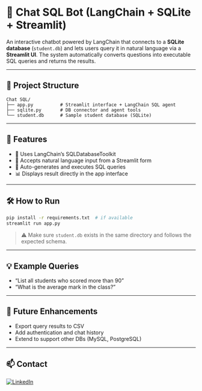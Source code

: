 # 🧮 Chat SQL Bot (LangChain + SQLite + Streamlit)

An interactive chatbot powered by LangChain that connects to a **SQLite database** (`student.db`) and lets users query it in natural language via a **Streamlit UI**. The system automatically converts questions into executable SQL queries and returns the results.

---

## 📂 Project Structure

```
Chat SQL/
├── app.py          # Streamlit interface + LangChain SQL agent
├── sqlite.py       # DB connector and agent tools
└── student.db      # Sample student database (SQLite)
```

---

## 🚀 Features

- 🧠 Uses LangChain’s SQLDatabaseToolkit
- 💬 Accepts natural language input from a Streamlit form
- 🔎 Auto-generates and executes SQL queries
- 📊 Displays result directly in the app interface

---

## 🛠️ How to Run

```bash
pip install -r requirements.txt  # if available
streamlit run app.py
```

> ⚠️ Make sure `student.db` exists in the same directory and follows the expected schema.

---

## 💡 Example Queries

- “List all students who scored more than 90”
- “What is the average mark in the class?”

---

## 🔭 Future Enhancements

- Export query results to CSV
- Add authentication and chat history
- Extend to support other DBs (MySQL, PostgreSQL)

---


## 📫 Contact

[![LinkedIn](https://img.shields.io/badge/LinkedIn-Aparna-blue?style=flat&logo=linkedin)](https://www.linkedin.com/in/aparna-k-628005167/)
